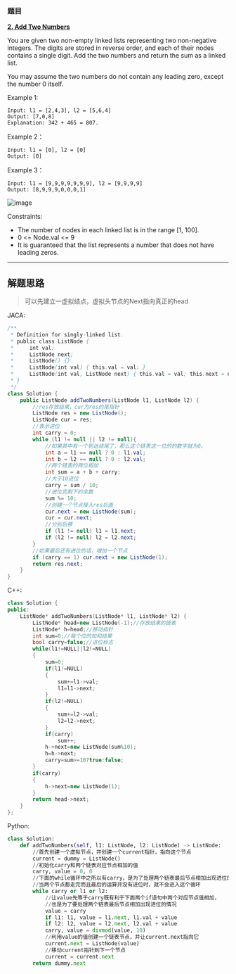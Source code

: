 ### 题目

 **[2. Add Two Numbers](https://leetcode-cn.com/problems/add-two-numbers/)** 


You are given two non-empty linked lists representing two non-negative integers. The digits are stored in reverse order, and each of their nodes contains a single digit. Add the two numbers and return the sum as a linked list.

You may assume the two numbers do not contain any leading zero, except the number 0 itself.




Example 1:

```
Input: l1 = [2,4,3], l2 = [5,6,4]
Output: [7,0,8]
Explanation: 342 + 465 = 807.
```

Example 2：

```
Input: l1 = [0], l2 = [0]
Output: [0]
```


Example 3：

```
Input: l1 = [9,9,9,9,9,9,9], l2 = [9,9,9,9]
Output: [8,9,9,9,0,0,0,1]
```
![image](https://user-images.githubusercontent.com/42907149/123263912-71d91580-d534-11eb-913d-ad508f501d8f.png)


Constraints:

* The number of nodes in each linked list is in the range [1, 100].
* 0 <= Node.val <= 9
* It is guaranteed that the list represents a number that does not have leading zeros.



---

## 解题思路

> 可以先建立一虚拟结点，虚拟头节点的Next指向真正的head

JACA:
```JAVA
/**
 * Definition for singly-linked list.
 * public class ListNode {
 *     int val;
 *     ListNode next;
 *     ListNode() {}
 *     ListNode(int val) { this.val = val; }
 *     ListNode(int val, ListNode next) { this.val = val; this.next = next; }
 * }
 */
class Solution {
    public ListNode addTwoNumbers(ListNode l1, ListNode l2) {
    	//res存放结果，cur为res的尾指针
        ListNode res = new ListNode();
        ListNode cur = res;
        //表示进位
        int carry = 0;
        while (l1 != null || l2 != null){
        	//如果其中有一个到达结尾了，那么这个链表这一位的的数字就为0。
            int a = l1 == null ? 0 : l1.val;
            int b = l2 == null ? 0 : l2.val;
            //两个链表的两位相加
            int sum = a + b + carry;
            //大于10进位
            carry = sum / 10;
            //进位完剩下的余数
            sum %= 10;
            //创建一个节点接入res后面
            cur.next = new ListNode(sum);
            cur = cur.next;
        	//分别后移
            if (l1 != null) l1 = l1.next;
            if (l2 != null) l2 = l2.next;
        }
        //如果最后还有进位的话，增加一个节点
        if (carry == 1) cur.next = new ListNode(1);
        return res.next;
    }
}
```

C++:

```C++
class Solution {
public:
    ListNode* addTwoNumbers(ListNode* l1, ListNode* l2) {
        ListNode* head=new ListNode(-1);//存放结果的链表
        ListNode* h=head;//移动指针
        int sum=0;//每个位的加和结果
        bool carry=false;//进位标志
        while(l1!=NULL||l2!=NULL)
        {
            sum=0;
            if(l1!=NULL)
            {
                sum+=l1->val;
                l1=l1->next;
            }
            if(l2!=NULL)
            {
                sum+=l2->val;
                l2=l2->next;
            }
            if(carry)
                sum++;
            h->next=new ListNode(sum%10);
            h=h->next;
            carry=sum>=10?true:false;
        }
        if(carry)
        {
            h->next=new ListNode(1);
        }
        return head->next;
    }
};

```

Python:

```Python
class Solution:
    def addTwoNumbers(self, l1: ListNode, l2: ListNode) -> ListNode:
        //首先创建一个虚拟节点，并创建一个current指针，指向这个节点
        current = dummy = ListNode()
        //初始化carry和两个链表对应节点相加的值
        carry, value = 0, 0
        //下面的while循环中之所以有carry，是为了处理两个链表最后节点相加出现进位的情况
        //当两个节点都走完而且最后的运算并没有进位时，就不会进入这个循环
        while carry or l1 or l2:
            //让value先等于carry既有利于下面两个if语句中两个对应节点值相加，
            //也是为了要处理两个链表最后节点相加出现进位的情况
            value = carry
            if l1: l1, value = l1.next, l1.val + value
            if l2: l2, value = l2.next, l2.val + value
            carry, value = divmod(value, 10)
            //利用value的值创建一个链表节点，并让current.next指向它
            current.next = ListNode(value)
            //移动current指针到下一个节点
            current = current.next  
        return dummy.next
```

